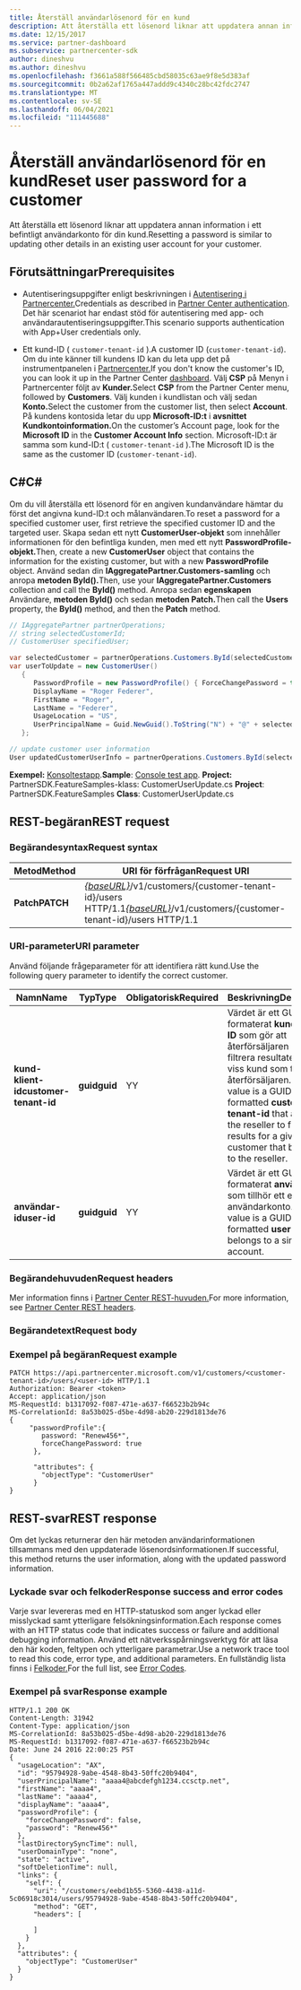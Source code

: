 ```yaml
---
title: Återställ användarlösenord för en kund
description: Att återställa ett lösenord liknar att uppdatera annan information i ett befintligt användarkonto för din kund.
ms.date: 12/15/2017
ms.service: partner-dashboard
ms.subservice: partnercenter-sdk
author: dineshvu
ms.author: dineshvu
ms.openlocfilehash: f3661a588f566485cbd58035c63ae9f8e5d383af
ms.sourcegitcommit: 0b2a62af1765a447addd9c4340c28bc42fdc2747
ms.translationtype: MT
ms.contentlocale: sv-SE
ms.lasthandoff: 06/04/2021
ms.locfileid: "111445688"
---
```

# <a name="reset-user-password-for-a-customer"></a><span data-ttu-id="147c1-103">Återställ användarlösenord för en kund</span><span class="sxs-lookup"><span data-stu-id="147c1-103">Reset user password for a customer</span></span>

<span data-ttu-id="147c1-104">Att återställa ett lösenord liknar att uppdatera annan information i ett befintligt användarkonto för din kund.</span><span class="sxs-lookup"><span data-stu-id="147c1-104">Resetting a password is similar to updating other details in an existing user account for your customer.</span></span>

## <a name="prerequisites"></a><span data-ttu-id="147c1-105">Förutsättningar</span><span class="sxs-lookup"><span data-stu-id="147c1-105">Prerequisites</span></span>

- <span data-ttu-id="147c1-106">Autentiseringsuppgifter enligt beskrivningen i [Autentisering i Partnercenter.](partner-center-authentication.md)</span><span class="sxs-lookup"><span data-stu-id="147c1-106">Credentials as described in [Partner Center authentication](partner-center-authentication.md).</span></span> <span data-ttu-id="147c1-107">Det här scenariot har endast stöd för autentisering med app- och användarautentiseringsuppgifter.</span><span class="sxs-lookup"><span data-stu-id="147c1-107">This scenario supports authentication with App+User credentials only.</span></span>

- <span data-ttu-id="147c1-108">Ett kund-ID ( `customer-tenant-id` ).</span><span class="sxs-lookup"><span data-stu-id="147c1-108">A customer ID (`customer-tenant-id`).</span></span> <span data-ttu-id="147c1-109">Om du inte känner till kundens ID kan du leta upp det på instrumentpanelen i [Partnercenter.](https://partner.microsoft.com/dashboard)</span><span class="sxs-lookup"><span data-stu-id="147c1-109">If you don't know the customer's ID, you can look it up in the Partner Center [dashboard](https://partner.microsoft.com/dashboard).</span></span> <span data-ttu-id="147c1-110">Välj **CSP** på Menyn i Partnercenter följt av **Kunder.**</span><span class="sxs-lookup"><span data-stu-id="147c1-110">Select **CSP** from the Partner Center menu, followed by **Customers**.</span></span> <span data-ttu-id="147c1-111">Välj kunden i kundlistan och välj sedan **Konto.**</span><span class="sxs-lookup"><span data-stu-id="147c1-111">Select the customer from the customer list, then select **Account**.</span></span> <span data-ttu-id="147c1-112">På kundens kontosida letar du upp **Microsoft-ID:t** i **avsnittet Kundkontoinformation.**</span><span class="sxs-lookup"><span data-stu-id="147c1-112">On the customer’s Account page, look for the **Microsoft ID** in the **Customer Account Info** section.</span></span> <span data-ttu-id="147c1-113">Microsoft-ID:t är samma som kund-ID:t ( `customer-tenant-id` ).</span><span class="sxs-lookup"><span data-stu-id="147c1-113">The Microsoft ID is the same as the customer ID  (`customer-tenant-id`).</span></span>

## <a name="c"></a><span data-ttu-id="147c1-114">C\#</span><span class="sxs-lookup"><span data-stu-id="147c1-114">C\#</span></span>

<span data-ttu-id="147c1-115">Om du vill återställa ett lösenord för en angiven kundanvändare hämtar du först det angivna kund-ID:t och målanvändaren.</span><span class="sxs-lookup"><span data-stu-id="147c1-115">To reset a password for a specified customer user, first retrieve the specified customer ID and the targeted user.</span></span> <span data-ttu-id="147c1-116">Skapa sedan ett nytt **CustomerUser-objekt** som innehåller informationen för den befintliga kunden, men med ett nytt **PasswordProfile-objekt.**</span><span class="sxs-lookup"><span data-stu-id="147c1-116">Then, create a new **CustomerUser** object that contains the information for the existing customer, but with a new **PasswordProfile** object.</span></span> <span data-ttu-id="147c1-117">Använd sedan din **IAggregatePartner.Customers-samling** och anropa **metoden ById().**</span><span class="sxs-lookup"><span data-stu-id="147c1-117">Then, use your **IAggregatePartner.Customers** collection and call the **ById()** method.</span></span> <span data-ttu-id="147c1-118">Anropa sedan **egenskapen** Användare, **metoden ById()** och sedan **metoden Patch.**</span><span class="sxs-lookup"><span data-stu-id="147c1-118">Then call the **Users** property, the **ById()** method, and then the **Patch** method.</span></span>

``` csharp
// IAggregatePartner partnerOperations;
// string selectedCustomerId;
// CustomerUser specifiedUser;

var selectedCustomer = partnerOperations.Customers.ById(selectedCustomerId).Get();
var userToUpdate = new CustomerUser()
   {
      PasswordProfile = new PasswordProfile() { ForceChangePassword = true, Password = "newPassword" },
      DisplayName = "Roger Federer",
      FirstName = "Roger",
      LastName = "Federer",
      UsageLocation = "US",
      UserPrincipalName = Guid.NewGuid().ToString("N") + "@" + selectedCustomer.CompanyProfile.Domain.ToString()
   };

// update customer user information
User updatedCustomerUserInfo = partnerOperations.Customers.ById(selectedCustomerId).Users.ById(specifiedUser.Id).Patch(userToUpdate);

```

<span data-ttu-id="147c1-119">**Exempel:** [Konsoltestapp](console-test-app.md).</span><span class="sxs-lookup"><span data-stu-id="147c1-119">**Sample**: [Console test app](console-test-app.md).</span></span> <span data-ttu-id="147c1-120">**Project:** PartnerSDK.FeatureSamples-klass: CustomerUserUpdate.cs </span><span class="sxs-lookup"><span data-stu-id="147c1-120">**Project**: PartnerSDK.FeatureSamples **Class**: CustomerUserUpdate.cs</span></span>

## <a name="rest-request"></a><span data-ttu-id="147c1-121">REST-begäran</span><span class="sxs-lookup"><span data-stu-id="147c1-121">REST request</span></span>

### <a name="request-syntax"></a><span data-ttu-id="147c1-122">Begärandesyntax</span><span class="sxs-lookup"><span data-stu-id="147c1-122">Request syntax</span></span>

| <span data-ttu-id="147c1-123">Metod</span><span class="sxs-lookup"><span data-stu-id="147c1-123">Method</span></span>    | <span data-ttu-id="147c1-124">URI för förfrågan</span><span class="sxs-lookup"><span data-stu-id="147c1-124">Request URI</span></span>                                                                                  |
|-----------|----------------------------------------------------------------------------------------------|
| <span data-ttu-id="147c1-125">**Patch**</span><span class="sxs-lookup"><span data-stu-id="147c1-125">**PATCH**</span></span> | <span data-ttu-id="147c1-126">[*{baseURL}*](partner-center-rest-urls.md)/v1/customers/{customer-tenant-id}/users HTTP/1.1</span><span class="sxs-lookup"><span data-stu-id="147c1-126">[*{baseURL}*](partner-center-rest-urls.md)/v1/customers/{customer-tenant-id}/users HTTP/1.1</span></span> |

### <a name="uri-parameter"></a><span data-ttu-id="147c1-127">URI-parameter</span><span class="sxs-lookup"><span data-stu-id="147c1-127">URI parameter</span></span>

<span data-ttu-id="147c1-128">Använd följande frågeparameter för att identifiera rätt kund.</span><span class="sxs-lookup"><span data-stu-id="147c1-128">Use the following query parameter to identify the correct customer.</span></span>

| <span data-ttu-id="147c1-129">Namn</span><span class="sxs-lookup"><span data-stu-id="147c1-129">Name</span></span>                   | <span data-ttu-id="147c1-130">Typ</span><span class="sxs-lookup"><span data-stu-id="147c1-130">Type</span></span>     | <span data-ttu-id="147c1-131">Obligatorisk</span><span class="sxs-lookup"><span data-stu-id="147c1-131">Required</span></span> | <span data-ttu-id="147c1-132">Beskrivning</span><span class="sxs-lookup"><span data-stu-id="147c1-132">Description</span></span>                                                                                                                                            |
|------------------------|----------|----------|--------------------------------------------------------------------------------------------------------------------------------------------------------|
| <span data-ttu-id="147c1-133">**kund-klient-id**</span><span class="sxs-lookup"><span data-stu-id="147c1-133">**customer-tenant-id**</span></span> | <span data-ttu-id="147c1-134">**guid**</span><span class="sxs-lookup"><span data-stu-id="147c1-134">**guid**</span></span> | <span data-ttu-id="147c1-135">Y</span><span class="sxs-lookup"><span data-stu-id="147c1-135">Y</span></span>        | <span data-ttu-id="147c1-136">Värdet är ett GUID-formaterat **kundklient-ID** som gör att återförsäljaren kan filtrera resultaten för en viss kund som tillhör återförsäljaren.</span><span class="sxs-lookup"><span data-stu-id="147c1-136">The value is a GUID formatted **customer-tenant-id** that allows the reseller to filter the results for a given customer that belongs to the reseller.</span></span> |
| <span data-ttu-id="147c1-137">**användar-id**</span><span class="sxs-lookup"><span data-stu-id="147c1-137">**user-id**</span></span>            | <span data-ttu-id="147c1-138">**guid**</span><span class="sxs-lookup"><span data-stu-id="147c1-138">**guid**</span></span> | <span data-ttu-id="147c1-139">Y</span><span class="sxs-lookup"><span data-stu-id="147c1-139">Y</span></span>        | <span data-ttu-id="147c1-140">Värdet är ett GUID-formaterat **användar-ID** som tillhör ett enda användarkonto.</span><span class="sxs-lookup"><span data-stu-id="147c1-140">The value is a GUID formatted **user-id** that belongs to a single user account.</span></span>                                                                       |

### <a name="request-headers"></a><span data-ttu-id="147c1-141">Begärandehuvuden</span><span class="sxs-lookup"><span data-stu-id="147c1-141">Request headers</span></span>

<span data-ttu-id="147c1-142">Mer information finns i [Partner Center REST-huvuden.](headers.md)</span><span class="sxs-lookup"><span data-stu-id="147c1-142">For more information, see [Partner Center REST headers](headers.md).</span></span>

### <a name="request-body"></a><span data-ttu-id="147c1-143">Begärandetext</span><span class="sxs-lookup"><span data-stu-id="147c1-143">Request body</span></span>

### <a name="request-example"></a><span data-ttu-id="147c1-144">Exempel på begäran</span><span class="sxs-lookup"><span data-stu-id="147c1-144">Request example</span></span>

```http
PATCH https://api.partnercenter.microsoft.com/v1/customers/<customer-tenant-id>/users/<user-id> HTTP/1.1
Authorization: Bearer <token>
Accept: application/json
MS-RequestId: b1317092-f087-471e-a637-f66523b2b94c
MS-CorrelationId: 8a53b025-d5be-4d98-ab20-229d1813de76
{
     "passwordProfile":{
        password: "Renew456*",
        forceChangePassword: true
      },

      "attributes": {
        "objectType": "CustomerUser"
      }
}
```

## <a name="rest-response"></a><span data-ttu-id="147c1-145">REST-svar</span><span class="sxs-lookup"><span data-stu-id="147c1-145">REST response</span></span>

<span data-ttu-id="147c1-146">Om det lyckas returnerar den här metoden användarinformationen tillsammans med den uppdaterade lösenordsinformationen.</span><span class="sxs-lookup"><span data-stu-id="147c1-146">If successful, this method returns the user information, along with the updated password information.</span></span>

### <a name="response-success-and-error-codes"></a><span data-ttu-id="147c1-147">Lyckade svar och felkoder</span><span class="sxs-lookup"><span data-stu-id="147c1-147">Response success and error codes</span></span>

<span data-ttu-id="147c1-148">Varje svar levereras med en HTTP-statuskod som anger lyckad eller misslyckad samt ytterligare felsökningsinformation.</span><span class="sxs-lookup"><span data-stu-id="147c1-148">Each response comes with an HTTP status code that indicates success or failure and additional debugging information.</span></span> <span data-ttu-id="147c1-149">Använd ett nätverksspårningsverktyg för att läsa den här koden, feltypen och ytterligare parametrar.</span><span class="sxs-lookup"><span data-stu-id="147c1-149">Use a network trace tool to read this code, error type, and additional parameters.</span></span> <span data-ttu-id="147c1-150">En fullständig lista finns i [Felkoder.](error-codes.md)</span><span class="sxs-lookup"><span data-stu-id="147c1-150">For the full list, see [Error Codes](error-codes.md).</span></span>

### <a name="response-example"></a><span data-ttu-id="147c1-151">Exempel på svar</span><span class="sxs-lookup"><span data-stu-id="147c1-151">Response example</span></span>

```http
HTTP/1.1 200 OK
Content-Length: 31942
Content-Type: application/json
MS-CorrelationId: 8a53b025-d5be-4d98-ab20-229d1813de76
MS-RequestId: b1317092-f087-471e-a637-f66523b2b94c
Date: June 24 2016 22:00:25 PST
{
  "usageLocation": "AX",
  "id": "95794928-9abe-4548-8b43-50ffc20b9404",
  "userPrincipalName": "aaaa4@abcdefgh1234.ccsctp.net",
  "firstName": "aaaa4",
  "lastName": "aaaa4",
  "displayName": "aaaa4",
  "passwordProfile": {
    "forceChangePassword": false,
    "password": "Renew456*"
  },
  "lastDirectorySyncTime": null,
  "userDomainType": "none",
  "state": "active",
  "softDeletionTime": null,
  "links": {
    "self": {
      "uri": "/customers/eebd1b55-5360-4438-a11d-5c06918c3014/users/95794928-9abe-4548-8b43-50ffc20b9404",
      "method": "GET",
      "headers": [

      ]
    }
  },
  "attributes": {
    "objectType": "CustomerUser"
  }
}
```
